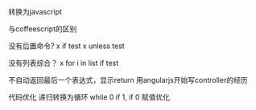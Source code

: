 转换为javascript

与coffeescript的区别

没有后置命令?
  x if test
  x unless test

没有列表综合？
  x for i in list if test

不自动返回最后一个表达式，显示return
  用angularjs开始写controller的经历

代码优化
  递归转换为循环
  while 0
  if 1, if 0
  赋值优化


